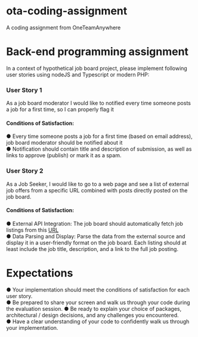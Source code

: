 # ota-coding-assignment
A coding assignment from OneTeamAnywhere


# Back-end programming assignment
In a context of hypothetical job board project, please implement following user stories using nodeJS and Typescript or modern PHP:

### User Story 1
As a job board moderator I would like to notified every time someone posts a job for a first time,  so I can properly flag it

#### Conditions of Satisfaction:
● Every time someone posts a job for a first time (based on email address), job board  moderator should be notified about it   
● Notification should contain title and description of submission, as well as links to approve  (publish) or mark it as a spam.

### User Story 2
As a Job Seeker, I would like to go to a web page and see a list of external job offers from a  specific URL combined with posts directly posted on the job board.

#### Conditions of Satisfaction:
● External API Integration: The job board should automatically fetch job listings from this [URL](https://mrge-group-gmbh.jobs.personio.de/xml )  
● Data Parsing and Display: Parse the data from the external source and display it in a user-friendly format on the job board. Each listing should at least include the job title,  description, and a link to the full job posting.

# Expectations
● Your implementation should meet the conditions of satisfaction for each user story.  
● Be prepared to share your screen and walk us through your code during the evaluation session. 
● Be ready to explain your choice of packages, architectural / design decisions, and any  challenges you encountered.  
● Have a clear understanding of your code to confidently walk us through your  implementation.
